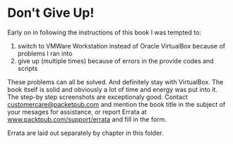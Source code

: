 # Don't Give Up!
Early on in following the instructions of this book I was tempted to:
1. switch to VMWare Workstation instead of Oracle VirtualBox because of problems I ran into
2. give up (multiple times) because of errors in the provide codes and scripts

These problems can all be solved. And definitely stay with VirtualBox. The book itself is solid and obviously a lot
of time and energy was put into it. The step-by step screenshots are exceptionaly good. Contact
customercare@packetpub.com and mention the book title in the subject of your mesages for assistance, or report
Errata at www.packtpub.com/support/errata and fill in the form.

Errata are laid out separately by chapter in this folder.
